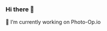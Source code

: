 ### Hi there 👋
🔭 I’m currently working on Photo-Op.io
<!--
**gregargyle/gregargyle** is a ✨ _special_ ✨ repository because its `README.md` (this file) appears on your GitHub profile.

Here are some ideas to get you started:


- 🌱 I’m currently learning Github Co-Pilot
- 👯 I’m looking to collaborate on ...
- 🤔 I’m looking for help with Photo-Op.io
- 💬 Ask me about life in Silicone Valley
- 📫 How to reach me: gregargyle@gmail.com
- 😄 Pronouns: ...
- ⚡ Fun fact: ...
-->
